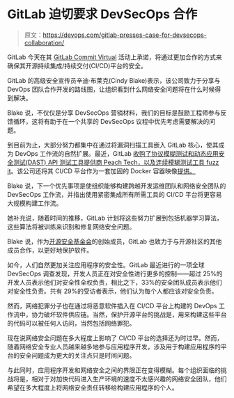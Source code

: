 # GitLab 迫切要求 DevSecOps 合作

> 原文：<https://devops.com/gitlab-presses-case-for-devsecops-collaboration/>

GitLab 今天在其 [GitLab Commit Virtual](https://about.gitlab.com/events/commit/) 活动上承诺，将通过更加合作的方式来确保其开源持续集成/持续交付(CI/CD)平台的安全。

GitLab 的高级安全宣传员辛迪·布莱克(Cindy Blake)表示，该公司致力于分享与 DevOps 团队合作开发的路线图，让组织看到什么网络安全问题将在什么时候得到解决。

Blake 说，不仅仅是分享 DevSecOps 营销材料，我们的目标是鼓励工程师参与反馈循环，这将有助于在一个共享的 DevSecOps 议程中优先考虑需要解决的问题。

到目前为止，大部分努力都集中在通过将漏洞扫描工具嵌入 GitLab 核心，使其成为 DevOps 工作流的自然扩展。最近，GitLab [收购了协议模糊测试和动态应用安全测试(DAST) API 测试工具提供商 Peach Tech，以及连续模糊测试工具 fuzz it](https://devops.com/gitlab-adds-fuzz-testing-to-devsecops-toolbox/)。该公司还将其 CI/CD 平台作为一套加固的 Docker 容器映像[提供。](https://containerjournal.com/topics/container-ecosystems/gitlab-offers-ci-cd-platform-as-hardened-container-image/)

Blake 说，下一个优先事项是使组织能够构建跨越开发运维团队和网络安全团队的 DevSecOps 工作流，并指出使用紧密集成所有所需工具的 CI/CD 平台将更容易大规模构建工作流。

她补充说，随着时间的推移，GitLab 计划将这些努力扩展到包括机器学习算法，这些算法将被训练来识别和修复网络安全问题。

Blake 说，作为[开源安全基金会](https://securityboulevard.com/2020/08/linux-foundation-addresses-open-source-security/)的创始成员，GitLab 也致力于与开源社区的其他成员合作，以更好地保护软件。

如今，人们自然更加关注应用程序的安全性。GitLab 最近进行的一项全球 DevSecOps 调查发现，开发人员正在对安全性进行更多的控制——超过 25%的开发人员表示他们对安全性全权负责，相比之下，33%的安全团队成员表示他们对安全性负责。共有 29%的受访者表示，他们认为每个人都应该对安全负责。

然而，网络犯罪分子也在通过将恶意软件插入在 CI/CD 平台上构建的 DevOps 工作流中，协力破坏软件供应链。当然，保护开源平台的挑战是，用来构建这些平台的代码可以被任何人访问，当然包括网络罪犯。

现在说网络安全问题在多大程度上影响了 CI/CD 平台的选择还为时过早。然而，随着网络安全专业人员越来越多地参与应用程序开发，涉及用于构建应用程序的平台的安全问题成为更大的关注点只是时间问题。

与此同时，应用程序开发和网络安全之间的界限正在变得模糊。每个组织面临的挑战将是，相对于对加快代码进入生产环境的速度不太感兴趣的网络安全团队，他们希望在多大程度上将网络安全责任转移给构建应用程序的个人。